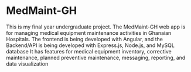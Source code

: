 # MedMaint-GH
This is my final year undergraduate project.
The MedMaint-GH web app is for managing medical equipment maintenance activities in Ghanaian Hospitals.
The frontend is being developed with Angular, and the Backend/API is being developed with Express.js, Node.js, and MySQL database
It has features for medical equipment inventory, corrective maintenance, planned preventive maintenance, messaging, reporting, and data visualization
